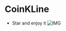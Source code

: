 # CoinKLine  - Star and enjoy it![IMG](http://ww1.sinaimg.cn/large/8a01d75dgy1fp4eqoui5ej20mn0gjdhf.jpg)